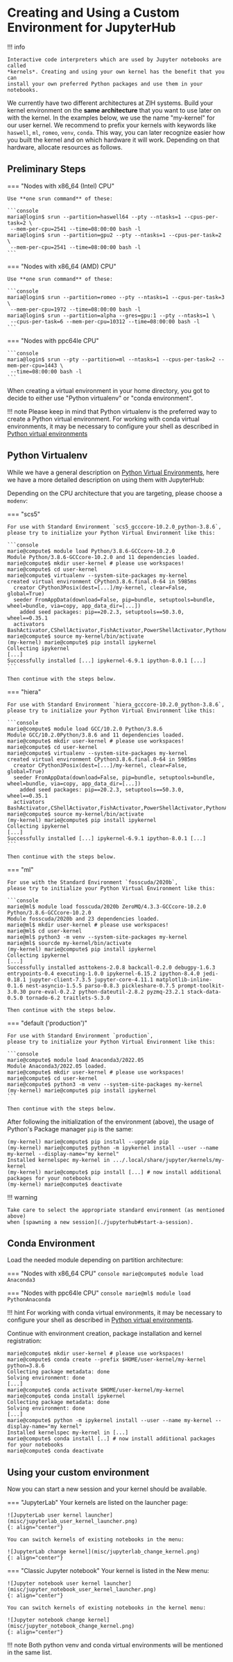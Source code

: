 # Creating and Using a Custom Environment for JupyterHub

!!! info

    Interactive code interpreters which are used by Jupyter notebooks are called
    *kernels*. Creating and using your own kernel has the benefit that you can
    install your own preferred Python packages and use them in your notebooks.

We currently have two different architectures at ZIH systems.
Build your kernel environment on the **same architecture** that you want to use
later on with the kernel. In the examples below, we use the name
"my-kernel" for our user kernel. We recommend to prefix your kernels
with keywords like `haswell`, `ml`, `romeo`, `venv`, `conda`. This way, you
can later recognize easier how you built the kernel and on which hardware it
will work. Depending on that hardware, allocate resources as follows.

## Preliminary Steps

=== "Nodes with x86_64 (Intel) CPU"

    Use **one srun command** of these:

    ```console
    maria@login$ srun --partition=haswell64 --pty --ntasks=1 --cpus-per-task=2 \
     --mem-per-cpu=2541 --time=08:00:00 bash -l
    maria@login$ srun --partition=gpu2 --pty --ntasks=1 --cpus-per-task=2 \
     --mem-per-cpu=2541 --time=08:00:00 bash -l
    ```

=== "Nodes with x86_64 (AMD) CPU"

    Use **one srun command** of these:

    ```console
    maria@login$ srun --partition=romeo --pty --ntasks=1 --cpus-per-task=3 \
     --mem-per-cpu=1972 --time=08:00:00 bash -l
    maria@login$ srun --partition=alpha --gres=gpu:1 --pty --ntasks=1 \
     --cpus-per-task=6 --mem-per-cpu=10312 --time=08:00:00 bash -l
    ```

=== "Nodes with ppc64le CPU"

    ```console
    maria@login$ srun --pty --partition=ml --ntasks=1 --cpus-per-task=2 --mem-per-cpu=1443 \
     --time=08:00:00 bash -l
    ```

When creating a virtual environment in your home directory, you got to decide
to either use "Python virtualenv" or "conda environment".

!!! note
    Please keep in mind that Python virtualenv is the preferred way to create a Python
    virtual environment.
    For working with conda virtual environments, it may be necessary to configure your shell
    as described in [Python virtual environments](../software/python_virtual_environments.md#conda-virtual-environment)

## Python Virtualenv

While we have a general description on [Python Virtual Environments](/software/python_virtual_environments/), here we have a more detailed description on using them with JupyterHub:

Depending on the CPU architecture that you are targeting, please choose a `modenv`:

=== "scs5"

    For use with Standard Environment `scs5_gcccore-10.2.0_python-3.8.6`,
    please try to initialize your Python Virtual Environment like this:

    ```console
    marie@compute$ module load Python/3.8.6-GCCcore-10.2.0
    Module Python/3.8.6-GCCcore-10.2.0 and 11 dependencies loaded.
    marie@compute$ mkdir user-kernel # please use workspaces!
    marie@compute$ cd user-kernel
    marie@compute$ virtualenv --system-site-packages my-kernel
    created virtual environment CPython3.8.6.final.0-64 in 5985ms
      creator CPython3Posix(dest=[...]/my-kernel, clear=False, global=True)
      seeder FromAppData(download=False, pip=bundle, setuptools=bundle, wheel=bundle, via=copy, app_data_dir=[...])
        added seed packages: pip==20.2.3, setuptools==50.3.0, wheel==0.35.1
      activators BashActivator,CShellActivator,FishActivator,PowerShellActivator,PythonActivator,XonshActivator
    marie@compute$ source my-kernel/bin/activate
    (my-kernel) marie@compute$ pip install ipykernel
    Collecting ipykernel
    [...]
    Successfully installed [...] ipykernel-6.9.1 ipython-8.0.1 [...]
    ```
    
    Then continue with the steps below.

=== "hiera"

    For use with Standard Environment `hiera_gcccore-10.2.0_python-3.8.6`,
    please try to initialize your Python Virtual Environment like this:

    ```console
    marie@compute$ module load GCC/10.2.0 Python/3.8.6
    Module GCC/10.2.0Python/3.8.6 and 11 dependencies loaded.
    marie@compute$ mkdir user-kernel # please use workspaces!
    marie@compute$ cd user-kernel
    marie@compute$ virtualenv --system-site-packages my-kernel
    created virtual environment CPython3.8.6.final.0-64 in 5985ms
      creator CPython3Posix(dest=[...]/my-kernel, clear=False, global=True)
      seeder FromAppData(download=False, pip=bundle, setuptools=bundle, wheel=bundle, via=copy, app_data_dir=[...])
        added seed packages: pip==20.2.3, setuptools==50.3.0, wheel==0.35.1
      activators BashActivator,CShellActivator,FishActivator,PowerShellActivator,PythonActivator,XonshActivator
    marie@compute$ source my-kernel/bin/activate
    (my-kernel) marie@compute$ pip install ipykernel
    Collecting ipykernel
    [...]
    Successfully installed [...] ipykernel-6.9.1 ipython-8.0.1 [...]
    ```
    
    Then continue with the steps below.
=== "ml"

    For use with the Standard Environment `fosscuda/2020b`,
    please try to initialize your Python Virtual Environment like this:

    ```console
    marie@ml$ module load fosscuda/2020b ZeroMQ/4.3.3-GCCcore-10.2.0 Python/3.8.6-GCCcore-10.2.0
    Module fosscuda/2020b and 23 dependencies loaded.
    marie@ml$ mkdir user-kernel # please use workspaces!
    marie@ml$ cd user-kernel
    marie@ml$ python3 -m venv --system-site-packages my-kernel
    marie@ml$ sourcde my-kernel/bin/activate
    (my-kernel) marie@compute$ pip install ipykernel
    Collecting ipykernel
    [...]
    Successfully installed asttokens-2.0.8 backcall-0.2.0 debugpy-1.6.3 entrypoints-0.4 executing-1.0.0 ipykernel-6.15.2 ipython-8.4.0 jedi-0.18.1 jupyter-client-7.3.5 jupyter-core-4.11.1 matplotlib-inline-0.1.6 nest-asyncio-1.5.5 parso-0.8.3 pickleshare-0.7.5 prompt-toolkit-3.0.30 pure-eval-0.2.2 python-dateutil-2.8.2 pyzmq-23.2.1 stack-data-0.5.0 tornado-6.2 traitlets-5.3.0

    Then continue with the steps below.

=== "default ('production')"

    For use with Standard Environment `production`,
    please try to initialize your Python Virtual Environment like this:

    ```console
    marie@compute$ module load Anaconda3/2022.05
    Module Anaconda3/2022.05 loaded.
    marie@compute$ mkdir user-kernel # please use workspaces!
    marie@compute$ cd user-kernel
    marie@compute$ python3 -m venv --system-site-packages my-kernel
    (my-kernel) marie@compute$ pip install ipykernel
    ```
    
    Then continue with the steps below.

After following the initialization of the environment (above),
the usage of Python's Package manager `pip` is the same:

```console
(my-kernel) marie@compute$ pip install --upgrade pip
(my-kernel) marie@compute$ python -m ipykernel install --user --name my-kernel --display-name="my kernel"
Installed kernelspec my-kernel in .../.local/share/jupyter/kernels/my-kernel
(my-kernel) marie@compute$ pip install [...] # now install additional packages for your notebooks
(my-kernel) marie@compute$ deactivate
```

!!! warning

    Take care to select the appropriate standard environment (as mentioned above)
    when [spawning a new session](./jupyterhub#start-a-session).

## Conda Environment

Load the needed module depending on partition architecture:

=== "Nodes with x86_64 CPU"
    ```console
    marie@compute$ module load Anaconda3
    ```

=== "Nodes with ppc64le CPU"
    ```console
    marie@ml$ module load PythonAnaconda
    ```

!!! hint
    For working with conda virtual environments, it may be necessary to configure your shell as
    described in
    [Python virtual environments](../software/python_virtual_environments.md#conda-virtual-environment).

Continue with environment creation, package installation and kernel
registration:

```console
marie@compute$ mkdir user-kernel # please use workspaces!
marie@compute$ conda create --prefix $HOME/user-kernel/my-kernel python=3.8.6
Collecting package metadata: done
Solving environment: done
[...]
marie@compute$ conda activate $HOME/user-kernel/my-kernel
marie@compute$ conda install ipykernel
Collecting package metadata: done
Solving environment: done
[...]
marie@compute$ python -m ipykernel install --user --name my-kernel --display-name="my kernel"
Installed kernelspec my-kernel in [...]
marie@compute$ conda install [..] # now install additional packages for your notebooks
marie@compute$ conda deactivate
```

## Using your custom environment

Now you can start a new session and your kernel should be available.

=== "JupyterLab"
    Your kernels are listed on the launcher page:

    ![JupyterLab user kernel launcher](misc/jupyterlab_user_kernel_launcher.png)
    {: align="center"}

    You can switch kernels of existing notebooks in the menu:

    ![JupyterLab change kernel](misc/jupyterlab_change_kernel.png)
    {: align="center"}

=== "Classic Jupyter notebook"
    Your kernel is listed in the New menu:

    ![Jupyter notebook user kernel launcher](misc/jupyter_notebook_user_kernel_launcher.png)
    {: align="center"}

    You can switch kernels of existing notebooks in the kernel menu:

    ![Jupyter notebook change kernel](misc/jupyter_notebook_change_kernel.png)
    {: align="center"}

!!! note
    Both python venv and conda virtual environments will be mentioned in the same
    list.
